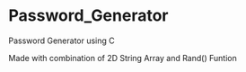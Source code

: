 # Password_Generator
Password Generator using C

Made with combination of 2D String Array and Rand() Funtion
